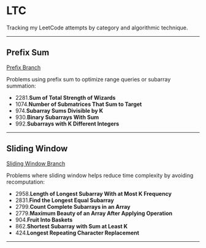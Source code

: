 # LTC

Tracking my LeetCode attempts by category and algorithmic technique.

---

## Prefix Sum

[Prefix Branch](https://github.com/mimirinko912/LTC/tree/Prefix)

Problems using prefix sum to optimize range queries or subarray summation:

- 2281.**Sum of Total Strength of Wizards**
- 1074.**Number of Submatrices That Sum to Target**
- 974.**Subarray Sums Divisible by K**
- 930.**Binary Subarrays With Sum**
- 992.**Subarrays with K Different Integers**

---

## Sliding Window

[Sliding Window Branch](https://github.com/mimirinko912/LTC/tree/Sliding-Window)

Problems where sliding window helps reduce time complexity by avoiding recomputation:

- 2958.**Length of Longest Subarray With at Most K Frequency**
- 2831.**Find the Longest Equal Subarray**
- 2799.**Count Complete Subarrays in an Array**
- 2779.**Maximum Beauty of an Array After Applying Operation**
- 904.**Fruit Into Baskets**
- 862.**Shortest Subarray with Sum at Least K**
- 424.**Longest Repeating Character Replacement**


---

